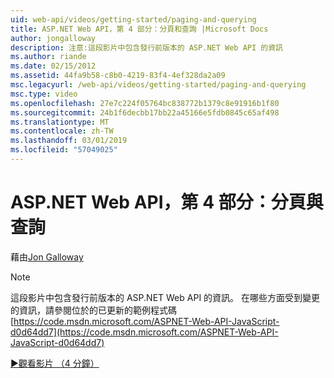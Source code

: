 ```yaml
---
uid: web-api/videos/getting-started/paging-and-querying
title: ASP.NET Web API，第 4 部分：分頁和查詢 |Microsoft Docs
author: jongalloway
description: 注意:這段影片中包含發行前版本的 ASP.NET Web API 的資訊
ms.author: riande
ms.date: 02/15/2012
ms.assetid: 44fa9b58-c8b0-4219-83f4-4ef328da2a09
msc.legacyurl: /web-api/videos/getting-started/paging-and-querying
msc.type: video
ms.openlocfilehash: 27e7c224f05764bc838772b1379c8e91916b1f80
ms.sourcegitcommit: 24b1f6decbb17bb22a45166e5fdb0845c65af498
ms.translationtype: MT
ms.contentlocale: zh-TW
ms.lasthandoff: 03/01/2019
ms.locfileid: "57049025"
---
```

<a name="aspnet-web-api-part-4-paging-and-querying"></a>ASP.NET Web API，第 4 部分：分頁與查詢
====================
藉由[Jon Galloway](https://github.com/jongalloway)

> [!NOTE]
> 這段影片中包含發行前版本的 ASP.NET Web API 的資訊。 在哪些方面受到變更的資訊，請參閱位於的已更新的範例程式碼 [https://code.msdn.microsoft.com/ASPNET-Web-API-JavaScript-d0d64dd7](https://code.msdn.microsoft.com/ASPNET-Web-API-JavaScript-d0d64dd7)

[&#9654;觀看影片 （4 分鐘）](https://channel9.msdn.com/Blogs/ASP-NET-Site-Videos/paging-and-querying)
